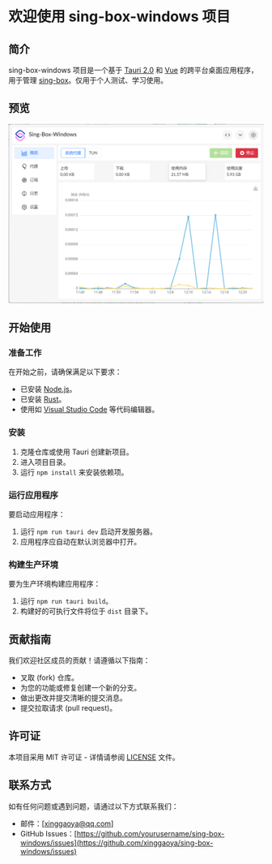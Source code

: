 # 欢迎使用 sing-box-windows 项目

## 简介
sing-box-windows 项目是一个基于 [Tauri 2.0](https://tauri.app/) 和 [Vue](https://vuejs.org/) 的跨平台桌面应用程序，用于管理 [sing-box](https://github.com/SagerNet/sing-box)。仅用于个人测试、学习使用。

## 预览
<img src="./public/image.png" alt="sing-box-windows 预览" width="800">

## 开始使用

### 准备工作
在开始之前，请确保满足以下要求：
- 已安装 [Node.js](https://nodejs.org/)。
- 已安装 [Rust](https://www.rust-lang.org/)。
- 使用如 [Visual Studio Code](https://code.visualstudio.com/) 等代码编辑器。

### 安装
1. 克隆仓库或使用 Tauri 创建新项目。
2. 进入项目目录。
3. 运行 `npm install` 来安装依赖项。

### 运行应用程序
要启动应用程序：
1. 运行 `npm run tauri dev` 启动开发服务器。
2. 应用程序应自动在默认浏览器中打开。

### 构建生产环境
要为生产环境构建应用程序：
1. 运行 `npm run tauri build`。
2. 构建好的可执行文件将位于 `dist` 目录下。

## 贡献指南
我们欢迎社区成员的贡献！请遵循以下指南：
- 叉取 (fork) 仓库。
- 为您的功能或修复创建一个新的分支。
- 做出更改并提交清晰的提交消息。
- 提交拉取请求 (pull request)。

## 许可证
本项目采用 MIT 许可证 - 详情请参阅 [LICENSE](LICENSE) 文件。

## 联系方式
如有任何问题或遇到问题，请通过以下方式联系我们：
- 邮件：[xinggaoya@qq.com]
- GitHub Issues：[https://github.com/yourusername/sing-box-windows/issues](https://github.com/xinggaoya/sing-box-windows/issues)
